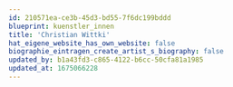 ```yaml
---
id: 210571ea-ce3b-45d3-bd55-7f6dc199bddd
blueprint: kuenstler_innen
title: 'Christian Wittki'
hat_eigene_website_has_own_website: false
biographie_eintragen_create_artist_s_biography: false
updated_by: b1a43fd3-c865-4122-b6cc-50cfa81a1985
updated_at: 1675066228
---
```

